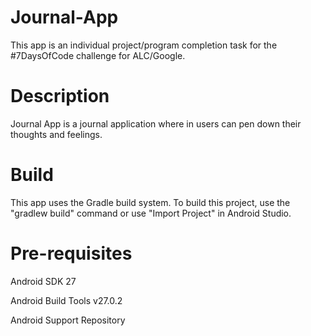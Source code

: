 # Journal-App
This app is an individual project/program completion task for the #7DaysOfCode challenge for ALC/Google.

# Description

Journal App is a journal application where in users can pen down their thoughts and feelings.

# Build
This app uses the Gradle build system. To build this project, use the "gradlew build" command or use "Import Project" in Android Studio.

# Pre-requisites

Android SDK 27 

Android Build Tools v27.0.2

Android Support Repository
